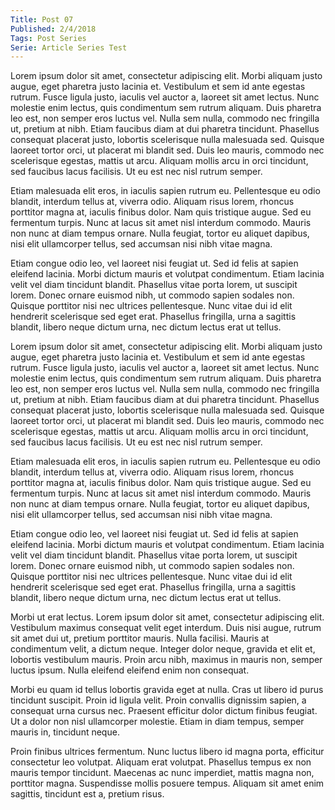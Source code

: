 ```yaml
---
Title: Post 07
Published: 2/4/2018
Tags: Post Series
Serie: Article Series Test
---
```



Lorem ipsum dolor sit amet, consectetur adipiscing elit. Morbi aliquam justo augue, eget pharetra justo lacinia et. Vestibulum et sem id ante egestas rutrum. Fusce ligula justo, iaculis vel auctor a, laoreet sit amet lectus. Nunc molestie enim lectus, quis condimentum sem rutrum aliquam. Duis pharetra leo est, non semper eros luctus vel. Nulla sem nulla, commodo nec fringilla ut, pretium at nibh. Etiam faucibus diam at dui pharetra tincidunt. Phasellus consequat placerat justo, lobortis scelerisque nulla malesuada sed. Quisque laoreet tortor orci, ut placerat mi blandit sed. Duis leo mauris, commodo nec scelerisque egestas, mattis ut arcu. Aliquam mollis arcu in orci tincidunt, sed faucibus lacus facilisis. Ut eu est nec nisl rutrum semper.

Etiam malesuada elit eros, in iaculis sapien rutrum eu. Pellentesque eu odio blandit, interdum tellus at, viverra odio. Aliquam risus lorem, rhoncus porttitor magna at, iaculis finibus dolor. Nam quis tristique augue. Sed eu fermentum turpis. Nunc at lacus sit amet nisl interdum commodo. Mauris non nunc at diam tempus ornare. Nulla feugiat, tortor eu aliquet dapibus, nisi elit ullamcorper tellus, sed accumsan nisi nibh vitae magna.

Etiam congue odio leo, vel laoreet nisi feugiat ut. Sed id felis at sapien eleifend lacinia. Morbi dictum mauris et volutpat condimentum. Etiam lacinia velit vel diam tincidunt blandit. Phasellus vitae porta lorem, ut suscipit lorem. Donec ornare euismod nibh, ut commodo sapien sodales non. Quisque porttitor nisi nec ultrices pellentesque. Nunc vitae dui id elit hendrerit scelerisque sed eget erat. Phasellus fringilla, urna a sagittis blandit, libero neque dictum urna, nec dictum lectus erat ut tellus.

Lorem ipsum dolor sit amet, consectetur adipiscing elit. Morbi aliquam justo augue, eget pharetra justo lacinia et. Vestibulum et sem id ante egestas rutrum. Fusce ligula justo, iaculis vel auctor a, laoreet sit amet lectus. Nunc molestie enim lectus, quis condimentum sem rutrum aliquam. Duis pharetra leo est, non semper eros luctus vel. Nulla sem nulla, commodo nec fringilla ut, pretium at nibh. Etiam faucibus diam at dui pharetra tincidunt. Phasellus consequat placerat justo, lobortis scelerisque nulla malesuada sed. Quisque laoreet tortor orci, ut placerat mi blandit sed. Duis leo mauris, commodo nec scelerisque egestas, mattis ut arcu. Aliquam mollis arcu in orci tincidunt, sed faucibus lacus facilisis. Ut eu est nec nisl rutrum semper.

Etiam malesuada elit eros, in iaculis sapien rutrum eu. Pellentesque eu odio blandit, interdum tellus at, viverra odio. Aliquam risus lorem, rhoncus porttitor magna at, iaculis finibus dolor. Nam quis tristique augue. Sed eu fermentum turpis. Nunc at lacus sit amet nisl interdum commodo. Mauris non nunc at diam tempus ornare. Nulla feugiat, tortor eu aliquet dapibus, nisi elit ullamcorper tellus, sed accumsan nisi nibh vitae magna.

Etiam congue odio leo, vel laoreet nisi feugiat ut. Sed id felis at sapien eleifend lacinia. Morbi dictum mauris et volutpat condimentum. Etiam lacinia velit vel diam tincidunt blandit. Phasellus vitae porta lorem, ut suscipit lorem. Donec ornare euismod nibh, ut commodo sapien sodales non. Quisque porttitor nisi nec ultrices pellentesque. Nunc vitae dui id elit hendrerit scelerisque sed eget erat. Phasellus fringilla, urna a sagittis blandit, libero neque dictum urna, nec dictum lectus erat ut tellus.

Morbi ut erat lectus. Lorem ipsum dolor sit amet, consectetur adipiscing elit. Vestibulum maximus consequat velit eget interdum. Duis nisi augue, rutrum sit amet dui ut, pretium porttitor mauris. Nulla facilisi. Mauris at condimentum velit, a dictum neque. Integer dolor neque, gravida et elit et, lobortis vestibulum mauris. Proin arcu nibh, maximus in mauris non, semper luctus ipsum. Nulla eleifend eleifend enim non consequat.

Morbi eu quam id tellus lobortis gravida eget at nulla. Cras ut libero id purus tincidunt suscipit. Proin id ligula velit. Proin convallis dignissim sapien, a consequat urna cursus nec. Praesent efficitur dolor dictum finibus feugiat. Ut a dolor non nisl ullamcorper molestie. Etiam in diam tempus, semper mauris in, tincidunt neque.

Proin finibus ultrices fermentum. Nunc luctus libero id magna porta, efficitur consectetur leo volutpat. Aliquam erat volutpat. Phasellus tempus ex non mauris tempor tincidunt. Maecenas ac nunc imperdiet, mattis magna non, porttitor magna. Suspendisse mollis posuere tempus. Aliquam sit amet enim sagittis, tincidunt est a, pretium risus. 